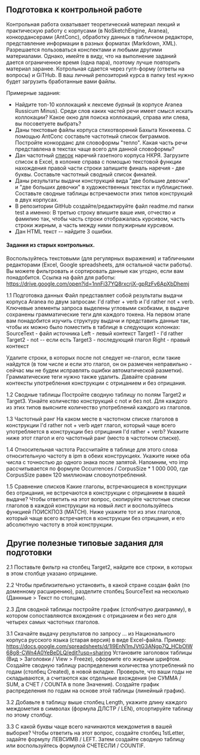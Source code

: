 ## Подготовка к контрольной работе  

Контрольная работа охватывает теоретический материал лекций и практическую работу с корпусами (в NoSketchEngine, Aranea), конкордансерами (AntConc), обработку данных в табличном редакторе, представление информации в разных форматах (Markdown, XML).  
Разрешается пользоваться конспектами и любыми другими материалами. Однако, имейте в виду, что на выполнение заданий дается ограниченное время (одна пара), поэтому лучше повторить материал заранее.
Котрольная сдается через гугл-форму (ответы на вопросы) и GiTHub. В ваш личный репозиторий курса в папку test нужно будет загрузить бработанные вами файлы.  

Примерные задания:

* Найдите топ-10 коллокаций к лексеме _бурный_ (в корпусе Aranea Russicum Minus). Среди слов каких частей речи имеет смысл искать коллокации? Какое окно для поиска коллокаций, справа или слева, вы посоветуете выбрать?  
* Даны текстовые файлы корпуса стихотворений Бахыта Кенжеева. С помощью AntConc составьте частотный список биграммов. Постройте конкорданс для словоформы "тепло". Какая часть речи представлена в текстах чаще всего для данной словоформы?
* Дан частотный [список](https://processing.ruscorpora.ru/ngram.xml?gramm1=ADV&lang=ru&level1=0&mode=paper&ngram_size=1&parent1=0&sort=i_grtagging&text=lexgramm) 
наречий газетного корпуса НКРЯ. Загрузите список в Excel, в колонке справа с помощью текстовой функции нахождения правой части строки запишите финаль наречия - две буквы. Составьте частотный сводный список финалей.  
* Даны результаты выдачи конструкций вида "две большие девочки" и "две больших девочки" в художественных текстах и публицистике. Составьте сводные таблицы встречаемости этих типов конструкций в двух корпусах.   
* В репозитории GitHub создайте/редактируйте файл readme.md папки test а именно: 
В третью строку впишите ваше имя, отчество и фамилию так, чтобы часть строки отображалась курсивом, часть строки жирным, а часть между ними полужирным курсивом.   
* Дан  HTML текст -- найдите 3 ошибки.


#### Задания из старых контрольных. 

Воспользуйтесь текстовыми (для регулярных выражения) и табличными редакторами (Excel, Google spreadsheets, для остальной части работы). Вы можете фильтровать и сортировать данные как угодно, если вам понадобится.
Ссылка на файл для работы: https://drive.google.com/open?id=1nnFi37YQ8rxcrjX-gpRzFv6ApXbDhemj

1.1 Подготовка данных
Файл представляет собой результаты выдачи корпуса Aranea по двум запросам: I'd rather + verb и I'd rather not + verb. Ключевые элементы запроса выделены угловыми скобками, в выдаче сохранены грамматические теги для каждого токена.
На первом этапе вам понадобится изучить структуру выдачи и представить данные так, чтобы их можно было поместить в таблице в следующих колонках:
SourceText - файл источника
Left - левый контекст
Target1 - I'd rather 
Target2 - not -- если есть
Target3 - последующий глагол
Right - правый контекст

Удалите строки, в которых после not следует не-глагол, если такие найдутся (в том числе и если это глагол, он он размечен неправильно - сейчас мы не будем исправлять ошибки автоматической разметки). Грамматические теги нужно также удалить. 
Давайте сравним контексты употребления конструкции с отрицанием и без отрицания.

1.2 Сводные таблицы
Постройте сводную таблицу по полям Target2 и Target3. Узнайте количество конструкций с not и без not. Для каждого из этих типов выясните количество употреблений каждого из глаголов.

1.3 Частотный ранг
На каком месте в частотном списке глаголов в конструкции I'd rather not + verb идет глагол, который чаще всего употребляется в конструкции без отрицания I'd rather + verb? Укажите ниже этот глагол и его частотный ранг (место в частотном списке).

1.4 Относительная частота
Рассчитайте в таблице для этого слова относительную частоту в ipm в обеих конструкциях. Укажите ниже оба числа с точностью до одного знака после запятой. Напомним, что imp рассчитывается по формуле Occurrences / CorpusSize * 1 000 000, где CorpusSize равен 120 миллионам словоупотреблений.

1.5 Сравнение списков
Какие глаголы, встречающиеся в конструкции без отрицания, не встречаются в конструкции с отрицанием в вашей выдаче? Чтобы ответить на этот вопрос, скопируйте частотные списки глаголов в каждой конструкции на новый лист и воспользуйтесь функцией ПОИСКПОЗ (MATCH). Ниже укажите тот из этих глаголов, который чаще всего встречается в конструкции без отрицания, и его абсолютную частоту в этой конструкции.


## Другие полезные типовые задания для подготовки 

2.1 Поставьте фильтр на столбец Target2, найдите все строки, в которых в этом столбце указано отрицание. 

2.2 Чтобы приблизительно установить, в какой стране создан файл (по доменному расширению), разделите столбец SourceText на несколько (Даннные > Текст по столцам). 

2.3 Для сводной таблицы постройте график (столбчатую диаграмму), в котором сопоставляются вхождения с отрицанием и без него для четырех самых частотных глаголов. 

3.1 Скачайте выдачу результатов по запросу ... из Национального корпуса русского языка (старая версия) в виде Excel-файла. Пример: https://docs.google.com/spreadsheets/d/1l9EnN1mJVtG3ANgp7Q_HCbOIW68g8-CWn4A0YeBeDLQ/edit?usp=sharing 
Установите заголовок таблицы (Вид > Заголовки / View > Freeze), оформите его жирным шрифтом. 
Создайте сводную таблицу распределения количества употреблений по годам (столбец Created), в новой вкладке. Проверьте, что ваши годы не складываются, а считаются как отдельные вхождения (не СУММА / SUM, а СЧЕТ / COUNTA в поле Значения).
Создайте график распределения по годам на основе этой таблицы (линейный график).  

3.2 Добавьте в таблицу выше столбец Length, укажите длину каждого междометия в символах (формула ДЛСТР / LEN), отсортируйте таблицу по этому столбцу. 

3.3 С какой буквы чаще всего начинаются междометия в вашей выборке? Чтобы ответить на этот вопрос, создайте столбец 1stLetter, задайте формулу ЛЕВСИМВ / LEFT. Затем создайте сводную таблицу или воспользуйтесь формулой СЧЕТЕСЛИ / COUNTIF. 


